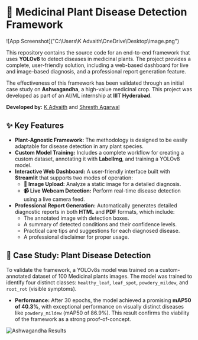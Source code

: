 # 🌿 Medicinal Plant Disease Detection Framework

![App Screenshot]("C:\Users\K Advaith\OneDrive\Desktop\image.png")

This repository contains the source code for an end-to-end framework that uses **YOLOv8** to detect diseases in medicinal plants. The project provides a complete, user-friendly solution, including a web-based dashboard for live and image-based diagnosis, and a professional report generation feature.

The effectiveness of this framework has been validated through an initial case study on **Ashwagandha**, a high-value medicinal crop. This project was developed as part of an AI/ML internship at **IIIT Hyderabad**.

**Developed by:** [K Advaith](https://github.com/KambhampatiAdvaith) and [Shresth Agarwal](https://github.com/Shresth-Agarwal)

## ✨ Key Features

- **Plant-Agnostic Framework:** The methodology is designed to be easily adaptable for disease detection in any plant species.
- **Custom Model Training:** Includes a complete workflow for creating a custom dataset, annotating it with **LabelImg**, and training a YOLOv8 model.
- **Interactive Web Dashboard:** A user-friendly interface built with **Streamlit** that supports two modes of operation:
    - **📁 Image Upload:** Analyze a static image for a detailed diagnosis.
    - **📹 Live Webcam Detection:** Perform real-time disease detection using a live camera feed.
- **Professional Report Generation:** Automatically generates detailed diagnostic reports in both **HTML** and **PDF** formats, which include:
    - The annotated image with detection boxes.
    - A summary of detected conditions and their confidence levels.
    - Practical care tips and suggestions for each diagnosed disease.
    - A professional disclaimer for proper usage.

## 📂 Case Study: Plant Disease Detection

To validate the framework, a YOLOv8s model was trained on a custom-annotated dataset of 100 Medicinal plants images. The model was trained to identify four distinct classes: `healthy_leaf`, `leaf_spot`, `powdery_mildew`, and `root_rot` (visible symptoms).

- **Performance:** After 30 epochs, the model achieved a promising **mAP50 of 40.3%**, with exceptional performance on visually distinct diseases like `powdery_mildew` (mAP50 of 86.9%). This result confirms the viability of the framework as a strong proof-of-concept.

![Ashwagandha Results](path/to/your/results_collage.png)

